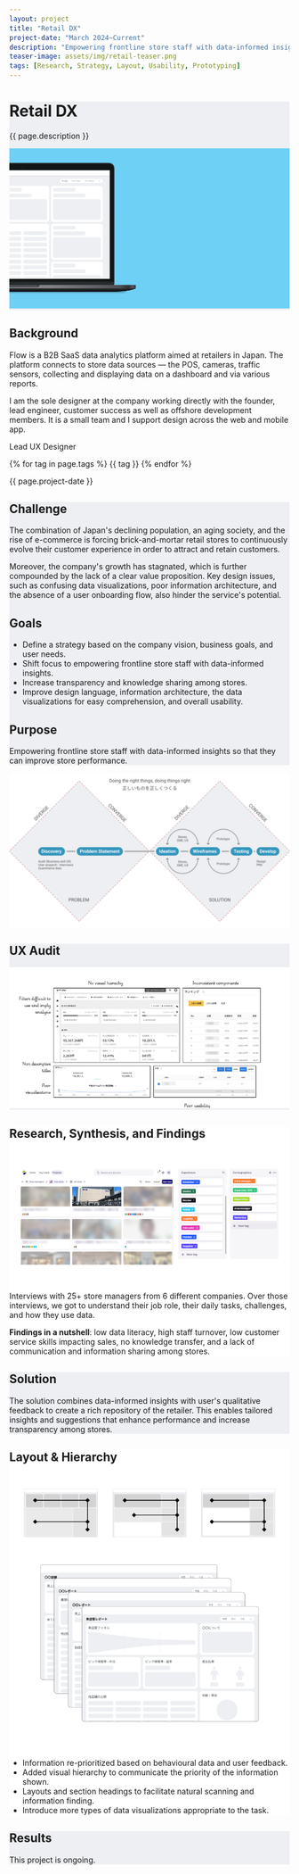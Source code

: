 ```yaml
---
layout: project
title: "Retail DX"
project-date: "March 2024~Current"
description: "Empowering frontline store staff with data-informed insights."
teaser-image: assets/img/retail-teaser.png
tags: [Research, Strategy, Layout, Usability, Prototyping]
---
```


<div class="full-width-section" style="background-color: #EDEFF2;">
  <div class="container content-wrapper">
    <h1>Retail DX</h1>
<p>{{ page.description }}</p>
<!-- <div class="row">
  <div class="col"> -->
    <div class="card">
      <img src="/assets/img/retail-screens.png" class="rounded" alt="Retail Screens">
    </div>
  </div>
</div>

<div class="full-width-section">
  <div class="container content-wrapper">
    <div class="row">
      <div class="col-8">
        <h2>Background</h2>
        <p>Flow is a B2B SaaS data analytics platform aimed at retailers in Japan. The platform connects to store data sources — the POS, cameras, traffic sensors, collecting and displaying data on a dashboard and via various reports.</p>
        <p>I am the sole designer at the company working directly with the founder, lead engineer, customer success as well as offshore development members. It is a small team and I support design across the web and mobile app.</p>
      </div>
      <div class="col-4">
        <p>Lead UX Designer</p>
        {% for tag in page.tags %}
        <span class="badge rounded-pill bg-dark">{{ tag }}</span>
        {% endfor %}
        <p>{{ page.project-date }}</p>
      </div>
    </div>
  </div>
</div>

<div class="full-width-section" style="background-color: #EDEFF2;">
  <div class="container content-wrapper">
    <h2>Challenge</h2>
    <p>The combination of Japan's declining population, an aging society, and the rise of e-commerce is forcing brick-and-mortar retail stores to continuously evolve their customer experience in order to attract and retain customers.</p>
    <p>Moreover, the company's growth has stagnated, which is further compounded by the lack of a clear value proposition. Key design issues, such as confusing data visualizations, poor information architecture, and the absence of a user onboarding flow, also hinder the service's potential.</p>
    <h2>Goals</h2>
    <ul>
      <li>Define a strategy based on the company vision, business goals, and user needs.</li>
      <li>Shift focus to empowering frontline store staff with data-informed insights.</li>
      <li>Increase transparency and knowledge sharing among stores.</li>
      <li>Improve design language, information architecture, the data visualizations for easy comprehension, and overall usability.</li>
    </ul>
    <h2>Purpose</h2>
    <p>Empowering frontline store staff with data-informed insights so that they can improve store performance.</p>
  </div>
</div>

<div class="full-width-section" style="background-color: #fff;">
  <div class="container content-wrapper">
    <img src="/assets/img/double-diamond.svg" class="rounded" alt="double diamond design process">
  </div>
</div>

<div class="full-width-section" style="background-color: #EDEFF2;">
  <div class="container content-wrapper">
    <h2>UX Audit</h2>
    <img src="/assets/img/retail-existing.png" class="rounded" alt="Existing UI">
  </div>
</div>

<div class="full-width-section" style="background-color: #fff;">
  <div class="container content-wrapper">
    <h2>Research, Synthesis, and Findings</h2>
    <img src="/assets/img/interviews.png" class="rounded" alt="Repository of User Interviews">
    <p>Interviews with 25+ store managers from 6 different companies. Over those interviews, we got to understand their job role, their daily tasks, challenges, and how they use data.</p>
    <p><b>Findings in a nutshell</b>: low data literacy, high staff turnover, low customer service skills impacting sales, no knowledge transfer, and a lack of communication and information sharing among stores.</p>
  </div>
</div>

<div class="full-width-section" style="background-color: #EDEFF2;">
  <div class="container content-wrapper">
    <h2>Solution</h2>
    <p>The solution combines data-informed insights with user's qualitative feedback to create a rich repository of the retailer. This enables tailored insights and suggestions that enhance performance and increase transparency among stores.</p>
  </div>
</div>

<div class="full-width-section" style="background-color: #fff;">
  <div class="container content-wrapper">
    <h2>Layout & Hierarchy</h2>
    <img src="/assets/img/retail-visualh.png" class="rounded" alt="Hierarchy">
    <img src="/assets/img/retail-layout.png" class="rounded" alt="Layout">
    <ul>
      <li>Information re-prioritized based on behavioural data and user feedback.</li>
      <li>Added visual hierarchy to communicate the priority of the information shown.</li>
      <li>Layouts and section headings to facilitate natural scanning and information finding.</li>
      <li>Introduce more types of data visualizations appropriate to the task.</li>
    </ul>
  </div>
</div>

<div class="full-width-section" style="background-color: #EDEFF2;">
  <div class="container content-wrapper">
    <h2>Results</h2>
    <p>This project is ongoing.</p>
  </div>
</div>
